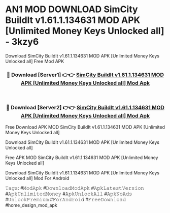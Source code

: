 # AN1 MOD DOWNLOAD SimCity BuildIt v1.61.1.134631 MOD APK [Unlimited Money Keys Unlocked all] - 3kzy6
Download SimCity BuildIt v1.61.1.134631 MOD APK [Unlimited Money Keys Unlocked all] Free Mod APK

<div align="center">
<h3>🔴 Download [Server1] 👉👉 <a href="https://apk-comot.site?title=SimCity_BuildIt_v1.61.1.134631_MOD_APK_[Unlimited_Money_Keys_Unlocked_all]">SimCity BuildIt v1.61.1.134631 MOD APK [Unlimited Money Keys Unlocked all] Mod Apk</a></h3><br>

<h3>🔴 Download [Server2] 👉👉 <a href="https://apk-comot.site?title=SimCity_BuildIt_v1.61.1.134631_MOD_APK_[Unlimited_Money_Keys_Unlocked_all]">SimCity BuildIt v1.61.1.134631 MOD APK [Unlimited Money Keys Unlocked all] Mod Apk</a></h3>
</div>


Free Download APK MOD SimCity BuildIt v1.61.1.134631 MOD APK [Unlimited Money Keys Unlocked all]

Download SimCity BuildIt v1.61.1.134631 MOD APK [Unlimited Money Keys Unlocked all] 

Free APK MOD SimCity BuildIt v1.61.1.134631 MOD APK [Unlimited Money Keys Unlocked all] 

Download SimCity BuildIt v1.61.1.134631 MOD APK [Unlimited Money Keys Unlocked all] Mod For Android

𝚃𝚊𝚐𝚜: #𝙼𝚘𝚍𝙰𝚙𝚔 #𝙳𝚘𝚠𝚗𝚕𝚘𝚊𝚍𝙼𝚘𝚍𝙰𝚙𝚔 #𝙰𝚙𝚔𝙻𝚊𝚝𝚎𝚜𝚝𝚅𝚎𝚛𝚜𝚒𝚘𝚗 #𝙰𝚙𝚔𝚄𝚗𝚕𝚒𝚖𝚒𝚝𝚎𝚍𝙼𝚘𝚗𝚎𝚢 #𝙰𝚙𝚔𝚄𝚗𝚕𝚘𝚌𝚔𝙰𝚕𝚕 #𝙰𝚙𝚔𝙽𝚘𝙰𝚍𝚜 #𝚄𝚗𝚕𝚘𝚌𝚔𝙿𝚛𝚎𝚖𝚒𝚞𝚖 #𝙵𝚘𝚛𝙰𝚗𝚍𝚛𝚘𝚒𝚍 #𝙵𝚛𝚎𝚎𝙳𝚘𝚠𝚗𝚕𝚘𝚊𝚍 #home_design_mod_apk